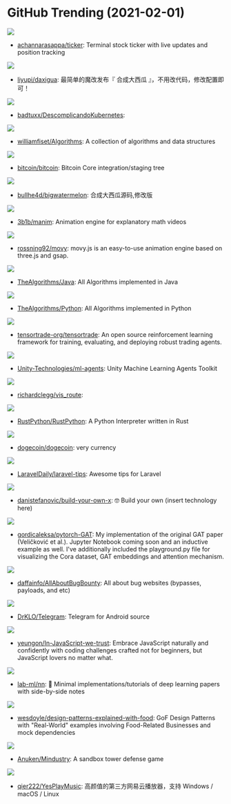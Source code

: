 # GitHub Trending (2021-02-01)

![](https://img.shields.io/badge/Go-New%20147-green?style=flat-square&logo=appveyor)
- [achannarasappa/ticker](https://github.com/achannarasappa/ticker): Terminal stock ticker with live updates and position tracking

![](https://img.shields.io/badge/JavaScript-New%20139-green?style=flat-square&logo=appveyor)
- [liyupi/daxigua](https://github.com/liyupi/daxigua): 最简单的魔改发布『 合成大西瓜 』，不用改代码，修改配置即可！

![](https://img.shields.io/badge/Shell-New%2087-green?style=flat-square&logo=appveyor)
- [badtuxx/DescomplicandoKubernetes](https://github.com/badtuxx/DescomplicandoKubernetes): 

![](https://img.shields.io/badge/Java-New%20295-green?style=flat-square&logo=appveyor)
- [williamfiset/Algorithms](https://github.com/williamfiset/Algorithms): A collection of algorithms and data structures

![](https://img.shields.io/badge/C%2B%2B-New%2072-green?style=flat-square&logo=appveyor)
- [bitcoin/bitcoin](https://github.com/bitcoin/bitcoin): Bitcoin Core integration/staging tree

![](https://img.shields.io/badge/JavaScript-New%20120-green?style=flat-square&logo=appveyor)
- [bullhe4d/bigwatermelon](https://github.com/bullhe4d/bigwatermelon): 合成大西瓜源码,修改版

![](https://img.shields.io/badge/Python-New%2059-green?style=flat-square&logo=appveyor)
- [3b1b/manim](https://github.com/3b1b/manim): Animation engine for explanatory math videos

![](https://img.shields.io/badge/TypeScript-New%2063-green?style=flat-square&logo=appveyor)
- [rossning92/movy](https://github.com/rossning92/movy): movy.js is an easy-to-use animation engine based on three.js and gsap.

![](https://img.shields.io/badge/Java-New%2079-green?style=flat-square&logo=appveyor)
- [TheAlgorithms/Java](https://github.com/TheAlgorithms/Java): All Algorithms implemented in Java

![](https://img.shields.io/badge/Python-New%20108-green?style=flat-square&logo=appveyor)
- [TheAlgorithms/Python](https://github.com/TheAlgorithms/Python): All Algorithms implemented in Python

![](https://img.shields.io/badge/Python-New%20205-green?style=flat-square&logo=appveyor)
- [tensortrade-org/tensortrade](https://github.com/tensortrade-org/tensortrade): An open source reinforcement learning framework for training, evaluating, and deploying robust trading agents.

![](https://img.shields.io/badge/C%23-New%2012-green?style=flat-square&logo=appveyor)
- [Unity-Technologies/ml-agents](https://github.com/Unity-Technologies/ml-agents): Unity Machine Learning Agents Toolkit

![](https://img.shields.io/badge/Python-New%2016-green?style=flat-square&logo=appveyor)
- [richardclegg/vis_route](https://github.com/richardclegg/vis_route): 

![](https://img.shields.io/badge/Rust-New%20112-green?style=flat-square&logo=appveyor)
- [RustPython/RustPython](https://github.com/RustPython/RustPython): A Python Interpreter written in Rust

![](https://img.shields.io/badge/C%2B%2B-New%20334-green?style=flat-square&logo=appveyor)
- [dogecoin/dogecoin](https://github.com/dogecoin/dogecoin): very currency

![](https://img.shields.io/badge/none-New%20234-green?style=flat-square&logo=appveyor)
- [LaravelDaily/laravel-tips](https://github.com/LaravelDaily/laravel-tips): Awesome tips for Laravel

![](https://img.shields.io/badge/none-New%20646-green?style=flat-square&logo=appveyor)
- [danistefanovic/build-your-own-x](https://github.com/danistefanovic/build-your-own-x): 🤓 Build your own (insert technology here)

![](https://img.shields.io/badge/Jupyter%20Notebook-New%20149-green?style=flat-square&logo=appveyor)
- [gordicaleksa/pytorch-GAT](https://github.com/gordicaleksa/pytorch-GAT): My implementation of the original GAT paper (Veličković et al.). Jupyter Notebook coming soon and an inductive example as well. I've additionally included the playground.py file for visualizing the Cora dataset, GAT embeddings and attention mechanism.

![](https://img.shields.io/badge/none-New%20136-green?style=flat-square&logo=appveyor)
- [daffainfo/AllAboutBugBounty](https://github.com/daffainfo/AllAboutBugBounty): All about bug websites (bypasses, payloads, and etc)

![](https://img.shields.io/badge/C%2B%2B-New%20196-green?style=flat-square&logo=appveyor)
- [DrKLO/Telegram](https://github.com/DrKLO/Telegram): Telegram for Android source

![](https://img.shields.io/badge/JavaScript-New%20209-green?style=flat-square&logo=appveyor)
- [yeungon/In-JavaScript-we-trust](https://github.com/yeungon/In-JavaScript-we-trust): Embrace JavaScript naturally and confidently with coding challenges crafted not for beginners, but JavaScript lovers no matter what.

![](https://img.shields.io/badge/Jupyter%20Notebook-New%20147-green?style=flat-square&logo=appveyor)
- [lab-ml/nn](https://github.com/lab-ml/nn): 🧠 Minimal implementations/tutorials of deep learning papers with side-by-side notes

![](https://img.shields.io/badge/C%23-New%20532-green?style=flat-square&logo=appveyor)
- [wesdoyle/design-patterns-explained-with-food](https://github.com/wesdoyle/design-patterns-explained-with-food): GoF Design Patterns with "Real-World" examples involving Food-Related Businesses and mock dependencies

![](https://img.shields.io/badge/Java-New%2032-green?style=flat-square&logo=appveyor)
- [Anuken/Mindustry](https://github.com/Anuken/Mindustry): A sandbox tower defense game

![](https://img.shields.io/badge/Vue-New%20410-green?style=flat-square&logo=appveyor)
- [qier222/YesPlayMusic](https://github.com/qier222/YesPlayMusic): 高颜值的第三方网易云播放器，支持 Windows / macOS / Linux

